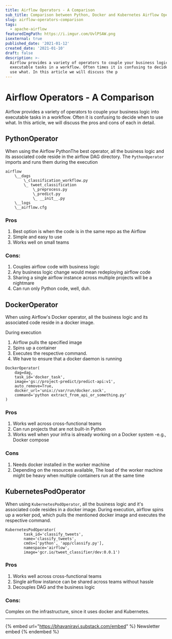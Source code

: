 ```yaml
---
title: Airflow Operators - A Comparison
sub_title: Comparison between Python, Docker and Kubernetes Airflow Operator
slug: airflow-operators-comparison
tags:
  - apache-airflow
featuredImgPath: https://i.imgur.com/UvlPSAW.png
isexternal: true
published_date: '2021-01-12'
created_date: '2021-01-10'
draft: false
description: >-
  Airflow provides a variety of operators to couple your business logic into
  executable tasks in a workflow. Often times it is confusing to decide when to
  use what. In this article we will discuss the p
---
```


# Airflow Operators - A Comparison

Airflow provides a variety of operators to couple your business logic into executable tasks in a workflow. Often it is confusing to decide when to use what. In this article, we will discuss the pros and cons of each in detail.

## PythonOperator

When using the Airflow PythonThe best operator, all the business logic and its associated code reside in the airflow DAG directory. The `PythonOperator` imports and runs them during the execution

```
airflow
    \__dags
        \_classification_workflow.py
        \_ tweet_classification
            \_preprocess.py
            \_predict.py
            \_ __init__.py
    \__logs
    \__airflow.cfg
```

### Pros

1. Best option is when the code is in the same repo as the Airflow
2. Simple and easy to use
3. Works well on small teams

### Cons:

1. Couples airflow code with business logic
2. Any business logic change would mean redeploying airflow code
3. Sharing a single airflow instance across multiple projects will be a nightmare
4. Can run only Python code, well, duh.

## DockerOperator

When using Airflow's Docker operator, all the business logic and its associated code reside in a docker image.&#x20;

During execution

1. Airflow pulls the specified image
2. Spins up a container
3. Executes the respective command.
4. We have to ensure that a docker daemon is running

```
DockerOperator(
    dag=dag,
    task_id='docker_task',
    image='gs://project-predict/predict-api:v1',
    auto_remove=True,
    docker_url='unix://var/run/docker.sock',
    command='python extract_from_api_or_something.py'
)
```

### Pros

1. Works well across cross-functional teams
2. Can run projects that are not built-in Python
3. Works well when your infra is already working on a Docker system -e.g., Docker compose

### Cons

1. Needs docker installed in the worker machine
2. Depending on the resources available, The load of the worker machine might be heavy when multiple containers run at the same time

## KubernetesPodOperator

When using `KubernetesPodOperator`, all the business logic and it's associated code resides in a docker image. During execution, airflow spins up a worker pod, which pulls the mentioned docker image and executes the respective command.

```
KubernetesPodOperator(
        task_id='classify_tweets',
        name='classify_tweets',
        cmds=['python', 'app/classify.py'],
        namespace='airflow',
        image='gcr.io/tweet_classifier/dev:0.0.1')
```

### Pros

1. Works well across cross-functional teams
2. Single airflow instance can be shared across teams without hassle
3. Decouples DAG and the business logic

### Cons:

Complex on the infrastructure, since it uses docker and Kubernetes.

***

{% embed url="https://bhavaniravi.substack.com/embed" %}
Newsletter embed
{% endembed %}

